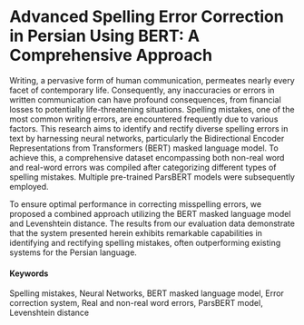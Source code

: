 # Advanced Spelling Error Correction in Persian Using BERT: A Comprehensive Approach

Writing, a pervasive form of human communication, permeates nearly every facet of contemporary life. Consequently, any inaccuracies or errors in written communication can have profound consequences, from financial losses to potentially life-threatening situations. Spelling mistakes, one of the most common writing errors, are encountered frequently due to various factors. This research aims to identify and rectify diverse spelling errors in text by harnessing neural networks, particularly the Bidirectional Encoder Representations from Transformers (BERT) masked language model. To achieve this, a comprehensive dataset encompassing both non-real word and real-word errors was compiled after categorizing different types of spelling mistakes. Multiple pre-trained ParsBERT models were subsequently employed.

To ensure optimal performance in correcting misspelling errors, we proposed a combined approach utilizing the BERT masked language model and Levenshtein distance. The results from our evaluation data demonstrate that the system presented herein exhibits remarkable capabilities in identifying and rectifying spelling mistakes, often outperforming existing systems for the Persian language.

#### Keywords
Spelling mistakes, Neural Networks, BERT masked language model, Error correction system, Real and non-real word errors, ParsBERT model, Levenshtein distance

